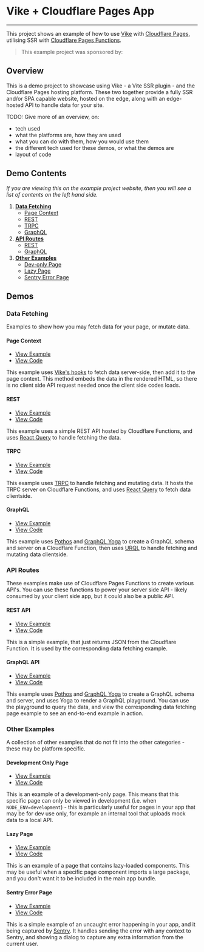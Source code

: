 # Vike + Cloudflare Pages App

---

This project shows an example of how to use [Vike](https://vike.dev) with [Cloudflare Pages](https://pages.cloudflare.com), utilising SSR with [Cloudflare Pages Functions](https://developers.cloudflare.com/pages/functions/).

> This example project was sponsored by:

## Overview

This is a demo project to showcase using Vike - a Vite SSR plugin - and the Cloudflare Pages hosting platform. These two together provide a fully SSR and/or SPA capable website, hosted on the edge, along with an edge-hosted API to handle data for your site.

TODO: Give more of an overview, on:

- tech used
- what the platforms are, how they are used
- what you can do with them, how you would use them
- the different tech used for these demos, or what the demos are
- layout of code

## Demo Contents

*If you are viewing this on the example project website, then you will see a list of contents on the left hand side.*

1. [**Data Fetching**](#data-fetching)
    - [Page Context](#page-context)
    - [REST](#rest)
    - [TRPC](#trpc)
    - [GraphQL](#graphql)
2. [**API Routes**](#api-routes)
    - [REST](#rest-api)
    - [GraphQL](#graphql-api)
3. [**Other Examples**](#other-examples)
    - [Dev-only Page](#development-only-page)
    - [Lazy Page](#lazy-page)
    - [Sentry Error Page](#sentry-error-page)


## Demos

### Data Fetching

Examples to show how you may fetch data for your page, or mutate data.

#### Page Context

- [View Example](https://vike-cf-pages.pages.dev/data/page-context)
- [View Code](https://github.com/travis-r6s/vike-cf-pages/tree/main/apps/demo-app/pages/data/page-context)

This example uses [Vike's hooks](https://vike.dev/data-fetching) to fetch data server-side, then add it to the page context. This method embeds the data in the rendered HTML, so there is no client side API request needed once the client side codes loads.

#### REST

- [View Example](https://vike-cf-pages.pages.dev/data/rest)
- [View Code](https://github.com/travis-r6s/vike-cf-pages/tree/main/apps/demo-app/pages/data/rest)

This example uses a simple REST API hosted by Cloudflare Functions, and uses [React Query](https://tanstack.com/query/latest/) to handle fetching the data.

#### TRPC

- [View Example](https://vike-cf-pages.pages.dev/data/trpc)
- [View Code](https://github.com/travis-r6s/vike-cf-pages/tree/main/apps/demo-app/pages/data/trpc)

This example uses [TRPC](https://trpc.io) to handle fetching and mutating data. It hosts the TRPC server on Cloudflare Functions, and uses [React Query](https://tanstack.com/query/latest/) to fetch data clientside.

#### GraphQL

- [View Example](https://vike-cf-pages.pages.dev/data/graphql)
- [View Code](https://github.com/travis-r6s/vike-cf-pages/tree/main/apps/demo-app/pages/data/graphql)

This example uses [Pothos](https://pothos-graphql.dev) and [GraphQL Yoga](https://the-guild.dev/graphql/yoga-server) to create a GraphQL schema and server on a Cloudflare Function, then uses [URQL](https://formidable.com/open-source/urql/) to handle fetching and mutating data clientside.

### API Routes

These examples make use of Cloudflare Pages Functions to create various API's. You can use these functions to power your server side API - likely consumed by your client side app, but it could also be a public API.

#### REST API

- [View Example](https://vike-cf-pages.pages.dev/api/rest)
- [View Code](https://github.com/travis-r6s/vike-cf-pages/tree/main/apps/demo-app/functions/api/posts)

This is a simple example, that just returns JSON from the Cloudflare Function. It is used by the corresponding data fetching example.

#### GraphQL API

- [View Example](https://vike-cf-pages.pages.dev/api/graphql)
- [View Code](https://github.com/travis-r6s/vike-cf-pages/blob/main/apps/demo-app/functions/api/graphql.ts)

This example uses [Pothos](https://pothos-graphql.dev) and [GraphQL Yoga](https://the-guild.dev/graphql/yoga-server) to create a GraphQL schema and server, and uses Yoga to render a GraphQL playground.
You can use the playground to query the data, and view the corresponding data fetching page example to see an end-to-end example in action.

### Other Examples

A collection of other examples that do not fit into the other categories - these may be platform specific.

#### Development Only Page

- [View Example](https://vike-cf-pages.pages.dev/development)
- [View Code](https://github.com/travis-r6s/vike-cf-pages/tree/main/apps/demo-app/pages/development)

This is an example of a development-only page. This means that this specific page can only be viewed in development (i.e. when `NODE_ENV=development`) - this is particularly useful for pages in your app that may be for dev use only, for example an internal tool that uploads mock data to a local API.

#### Lazy Page

- [View Example](https://vike-cf-pages.pages.dev/lazy)
- [View Code](https://github.com/travis-r6s/vike-cf-pages/tree/main/apps/demo-app/pages/lazy)

This is an example of a page that contains lazy-loaded components. This may be useful when a specific page component imports a large package, and you don't want it to be included in the main app bundle.

#### Sentry Error Page

- [View Example](https://vike-cf-pages.pages.dev/sentry)
- [View Code](https://github.com/travis-r6s/vike-cf-pages/tree/main/apps/demo-app/pages/sentry)

This is a simple example of an uncaught error happening in your app, and it being captured by [Sentry](https://sentry.io/welcome/). It handles sending the error with any context to Sentry, and showing a dialog to capture any extra information from the current user.
